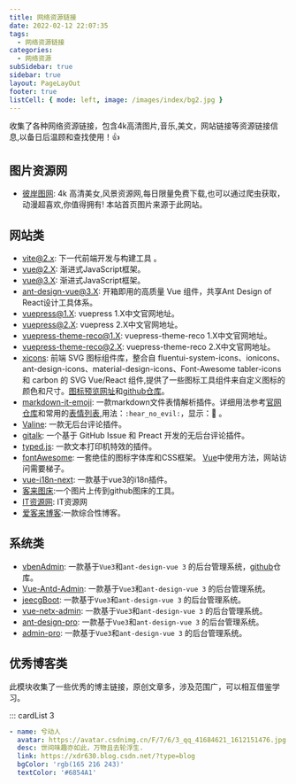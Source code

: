 ```yaml
---
title: 网络资源链接
date: 2022-02-12 22:07:35
tags:
  - 网络资源链接
categories:
  - 网络资源
subSidebar: true
sidebar: true
layout: PageLayOut
footer: true
listCell: { mode: left, image: /images/index/bg2.jpg }
---
```


<span>收集了各种网络资源链接，包含4k高清图片,音乐,美文，网站链接等资源链接信息,以备日后温顾和查找使用！👍</span>

<!-- more -->

<Boxx/>

## 图片资源网

- [彼岸图网](https://pic.netbian.com/): 4k 高清美女,风景资源网,每日限量免费下载,也可以通过爬虫获取，动漫超喜欢,你值得拥有! 本站首页图片来源于此网站。

## 网站类
- [vite@2.x](https://vitejs.cn/): 下一代前端开发与构建工具 。
- [vue@2.X](https://cn.vuejs.org/index.html): 渐进式JavaScript框架。
- [vue@3.X](https://v3.cn.vuejs.org/): 渐进式JavaScript框架。
- [ant-design-vue@3.X](https://next.antdv.com/docs/vue/introduce-cn/): 开箱即用的高质量 Vue 组件，共享Ant Design of React设计工具体系。
- [vuepress@1.X](https://v1.vuepress.vuejs.org/zh/): vuepress 1.X中文官网地址。
- [vuepress@2.X](https://v2.vuepress.vuejs.org/zh/): vuepress 2.X中文官网地址。
- [vuepress-theme-reco@1.X](https://vuepress-theme-reco.recoluan.com/): vuepress-theme-reco 1.X中文官网地址。
- [vuepress-theme-reco@2.X](http://v2.vuepress-reco.recoluan.com//): vuepress-theme-reco 2.X中文官网地址。
- [xicons](https://www.xicons.org/#/zh-CN/): 前端 SVG 图标组件库，整合自 fluentui-system-icons、ionicons、ant-design-icons、material-design-icons、Font-Awesome tabler-icons 和 carbon 的 SVG Vue/React 组件,提供了一些图标工具组件来自定义图标的颜色和尺寸。[图标预览网址](https://www.xicons.org)和[github仓库](https://github.com/07akioni/xicons/blob/main/README.zh-CN.md#%E5%AE%89%E8%A3%85)。
- [markdown-it-emoji](https://github.com/markdown-it/markdown-it-emoji): 一款markdown文件表情解析插件。详细用法参考[官网仓库](https://github.com/markdown-it/markdown-it-emoji)和常用的[表情列表](https://github.com/markdown-it/markdown-it-emoji/blob/master/lib/data/full.json),用法：`:hear_no_evil:`，显示：:hear_no_evil: 。
- [Valine](https://valine.js.org/quickstart.html): 一款无后台评论插件。
- [gitalk](https://github.com/gitalk/gitalk/blob/master/readme-cn.md): 一个基于 GitHub Issue 和 Preact 开发的无后台评论插件。
- [typed.js](https://mattboldt.com/demos/typed-js/): 一款文本打印机特效的插件。
- [fontAwesome](https://fontawesome.com/): 一套绝佳的图标字体库和CSS框架。 [Vue](https://fontawesome.com/docs/web/use-with/vue/)中使用方法，网站访问需要梯子。
- [vue-i18n-next](https://github.com/intlify/vue-i18n-next): 一款基于vue3的i18n插件。
- [客来图床](https://img.itclan.cn/#/help):一个图片上传到github图床的工具。
- [IT资源网](https://itclan.cn/): IT资源网
- [爱客来博客](https://coder.itclan.cn/):一款综合性博客。

## 系统类
- [vbenAdmin](https://vvbin.cn/next/#/login): 一款基于`Vue3`和`ant-design-vue 3` 的后台管理系统，[github](https://github.com/vbenjs/vue-vben-admin)仓库。
- [Vue-Antd-Admin](https://iczer.gitee.io/vue-antd-admin/#/login):  一款基于`Vue3`和`ant-design-vue 3` 的后台管理系统。
- [jeecgBoot](http://boot3.jeecg.com/login?redirect=/dashboard/analysis):  一款基于`Vue3`和`ant-design-vue 3` 的后台管理系统。
- [vue-netx-admin](https://lyt-top.gitee.io/vue-next-admin-preview/#/login):  一款基于`Vue3`和`ant-design-vue 3` 的后台管理系统。
- [ant-design-pro](https://preview.pro.antdv.com/dashboard/workplace): 一款基于`Vue3`和`ant-design-vue 3` 的后台管理系统。
- [admin-pro](https://admin.makeit.vip/start): 一款基于`Vue3`和`ant-design-vue 3` 的后台管理系统。

## 优秀博客类

此模块收集了一些优秀的博主链接，原创文章多，涉及范围广，可以相互借鉴学习。

::: cardList 3

```yaml
- name: 兮动人
  avatar: https://avatar.csdnimg.cn/F/7/6/3_qq_41684621_1612151476.jpg
  desc: 世间味趣亦如此，万物且去轮浮生.
  link: https://xdr630.blog.csdn.net/?type=blog
  bgColor: 'rgb(165 216 243)'
  textColor: '#6854A1'
```

<Reward/>
